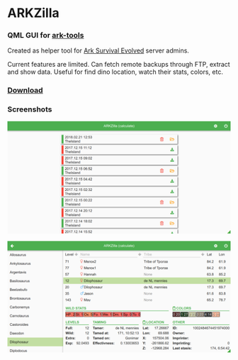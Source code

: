ARKZilla
========

### QML GUI for [ark-tools](https://github.com/Qowyn/ark-tools)

Created as helper tool for [Ark Survival Evolved](http://www.playark.com/) server admins.

Current features are limited.
Can fetch remote backups through FTP, extract and show data.
Useful for find dino location, watch their stats, colors, etc.

### [Download](https://github.com/seamus-45/arkzilla/releases/latest)

### Screenshots

![Backup View](/extras/screenshots/backups.png?raw=true)

![Creatures View](/extras/screenshots/creatures.png?raw=true)
